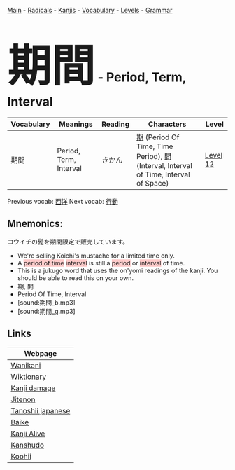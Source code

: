 <style> bigfont {font-size: 100px}</style>
[Main](../README.md) -
[Radicals](../radicals.md) -
[Kanjis](../kanjis.md) -
[Vocabulary](../vocabulary.md) -
[Levels](../levels.md) -
[Grammar](../grammar.md)
# <bigfont> 期間</bigfont> - Period, Term, Interval 

| Vocabulary | Meanings | Reading | Characters | Level |
| --- | --- | --- | --- | --- |
| 期間 | Period, Term, Interval | きかん |  [期](../kanjis/期.md) (Period Of Time, Time Period), [間](../kanjis/間.md) (Interval, Interval of Time, Interval of Space) | [Level 12](../levels/wk_level12.md) |

Previous vocab: [西洋](西洋.md) Next vocab: [行動](行動.md) 

## Mnemonics:
コウイチの髭を期間限定で販売しています。
* We're selling Koichi's mustache for a limited time only.
* A <span style="background-color:#ffcccb"> period of time</span> <span style="background-color:#ffcccb"> interval</span> is still a <span style="background-color:#ffcccb"> period</span> or <span style="background-color:#ffcccb"> interval</span> of time.
* This is a jukugo word that uses the on'yomi readings of the kanji. You should be able to read this on your own.
* 期, 間
* Period Of Time, Interval
* [sound:期間_b.mp3]
* [sound:期間_g.mp3]


## Links 

| Webpage |
| --- |
| [Wanikani          ](https://www.wanikani.com/kanji/期間) |
| [Wiktionary        ](https://en.wiktionary.org/wiki/期間) |
| [Kanji damage      ](http://www.kanjidamage.com/kanji/search?utf8=✓&q=期間) |
| [Jitenon           ](https://jitenon.com/kanji/期間) |
| [Tanoshii japanese ](https://www.tanoshiijapanese.com/dictionary/kanji.cfm?k=期間) |
| [Baike             ](https://baike.baidu.com/item/期間) |
| [Kanji Alive       ](https://app.kanjialive.com/期間) |
| [Kanshudo          ](https://www.kanshudo.com/searchmn?q=期間) |
| [Koohii            ](https://kanji.koohii.com/study/kanji/期間) |
